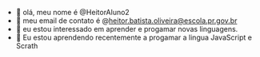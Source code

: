 - 👋 olá, meu nome é @HeitorAluno2
- 👀 meu email de contato é @heitor.batista.oliveira@escola.pr.gov.br
- 🌱 eu estou interessado em aprender e progamar novas linguagens.
- 💞️ Eu estou aprendendo recentemente a progamar a lingua JavaScript e Scrath 
